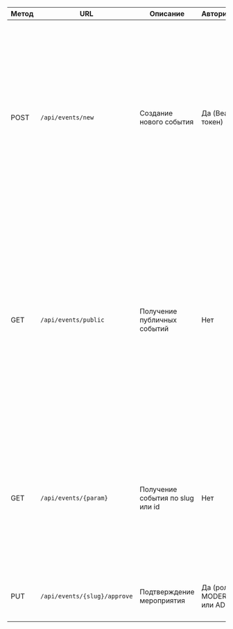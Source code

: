 
| Метод | URL                           | Описание                             | Авторизация                | Параметры / Тело запроса                                                                                | Пример успешного ответа                                                                                                     | Полные примеры запроса и ответа                                                                                                                               |
|-------|-------------------------------|------------------------------------|---------------------------|--------------------------------------------------------------------------------------------------------|----------------------------------------------------------------------------------------------------------------------------|----------------------------------------------------------------------------------------------------------------------------------------------------------------|
| POST  | `/api/events/new`              | Создание нового события             | Да (Bearer токен)          | **Тело (application/json):** <br>```json { "title": "Java Meetup в ИТ52", "startedAt": "2025-07-01T18:30:00", "description": "Мероприятие для всех Java-разработчиков Нижнего Новгорода", "titleImage": "https://example.com/image.jpg", "place": "IT-парк, 2 этаж, зал 3", "foreignLink": "https://example.com/tickets", "kind": "meetup", "addressId": 123, "addressComment": "Вход через ресепшн", "typePrice": "free", "tags": ["java", "meetup", "community"] }``` | **201 Created** <br>```json { "title": "Java Meetup NN61", "authorId": "73912f0e-1770-4fcb-8a9d-21fdae2e3396", "authorName": "Borisov Danil", "typePrice": "PAID", "kind": "EDUCATION", "status": "FUTURE", "description": "Митап для java-разработчиков всех уровней", "place": "ул. Баумана, 5", "startedAt": "2025-07-10T00:00:00", "titleImage": "https://example.com/banner.jpg", "slug": "2025-07-10-java-meetup-nn61", "externalUrl": null, "tags": ["devopsDanil123","school123","netcracker123","nc"], "address": "MY HOME", "addressComment": "Пока не решили где будет", "participants": null }``` | **Запрос:**<br>```http POST /api/events/new Authorization:"Bearer <token>" Content-Type:"application/json" { "title": "Java Meetup в ИТ52", "startedAt": "2025-07-01T18:30:00", "description": "Мероприятие для всех Java-разработчиков Нижнего Новгорода", "titleImage": "https://example.com/image.jpg", "place": "IT-парк, 2 этаж, зал 3", "foreignLink": "https://example.com/tickets", "kind": "meetup", "addressId": 123, "addressComment": "Вход через ресепшн", "typePrice": "free", "tags": ["java", "meetup", "community"] }``` <br><br>**Ответ:**<br>```http 201 Created Content-Type: application/json { "title": "Java Meetup NN61", "authorId": "73912f0e-1770-4fcb-8a9d-21fdae2e3396", "authorName": "Borisov Danil", "typePrice": "PAID", "kind": "EDUCATION", "status": "FUTURE", "description": "Митап для java-разработчиков всех уровней", "place": "ул. Баумана, 5", "startedAt": "2025-07-10T00:00:00", "titleImage": "https://example.com/banner.jpg", "slug": "2025-07-10-java-meetup-nn61", "externalUrl": null, "tags": ["devopsDanil123","school123","netcracker123","nc"], "address": "MY HOME", "addressComment": "Пока не решили где будет", "participants": null }``` |
| GET   | `/api/events/public`           | Получение публичных событий         | Нет                       | **Параметры запроса:** <br>`page` (int, default=0), `size` (int, default=10), `kind` (string, default="all"), `status` (string, default="future") | **200 OK** <br>Содержит список с пагинацией, пример:<br>```json { "content": [ { "title": "Java Meetup NN56", "authorId": "73912f0e-1770-4fcb-8a9d-21fdae2e3396", "authorName": "Borisov Danil", "typePrice": "PAID", "kind": "EDUCATION", "status": "FUTURE", "description": "Митап для java-разработчиков всех уровней", "place": "ул. Баумана, 5", "startedAt": "2025-07-10T00:00:00", "titleImage": "https://example.com/banner.jpg", "slug": "2025-07-10-java-meetup-nn56", "externalUrl": null, "tags": ["devopsDanil123","school123","netcracker123","nc"], "address": "MY HOME", "addressComment": "Пока не решили где будет", "participants": [ { "id": 4, "sub": "73912f0e-1770-4fcb-8a9d-21fdae2e3396", "eventId": 1190, "registeredAt": "2025-06-16T14:23:47.54295", "avatarImage": null } ] } ], "pageable": { "sort": { "sorted": false, "empty": true, "unsorted": true }, "pageNumber": 0, "pageSize": 10, "offset": 0, "paged": true, "unpaged": false }, "totalPages": 1, "totalElements": 2, "last": true, "size": 10, "number": 0, "sort": { "sorted": false, "empty": true, "unsorted": true }, "numberOfElements": 2, "first": true, "empty": false }``` | **Запрос:**<br>```http GET /api/events/public?page=0&size=10&kind=all&status=future```<br><br>**Ответ:**<br>```http 200 OK Content-Type: application/json { "content": [ { "title": "Java Meetup NN56", "authorId": "73912f0e-1770-4fcb-8a9d-21fdae2e3396", "authorName": "Borisov Danil", "typePrice": "PAID", "kind": "EDUCATION", "status": "FUTURE", "description": "Митап для java-разработчиков всех уровней", "place": "ул. Баумана, 5", "startedAt": "2025-07-10T00:00:00", "titleImage": "https://example.com/banner.jpg", "slug": "2025-07-10-java-meetup-nn56", "externalUrl": null, "tags": ["devopsDanil123","school123","netcracker123","nc"], "address": "MY HOME", "addressComment": "Пока не решили где будет", "participants": [ { "id": 4, "sub": "73912f0e-1770-4fcb-8a9d-21fdae2e3396", "eventId": 1190, "registeredAt": "2025-06-16T14:23:47.54295", "avatarImage": null } ] } ], "pageable": { "sort": { "sorted": false, "empty": true, "unsorted": true }, "pageNumber": 0, "pageSize": 10, "offset": 0, "paged": true, "unpaged": false }, "totalPages": 1, "totalElements": 2, "last": true, "size": 10, "number": 0, "sort": { "sorted": false, "empty": true, "unsorted": true }, "numberOfElements": 2, "first": true, "empty": false }``` |
| GET   | `/api/events/{param}`          | Получение события по slug или id   | Нет                       | **Path параметр:** <br>`param` — slug (string) или id (число) события                                     | **200 OK** с JSON события, пример:<br>```json { "title": "Java Meetup NN60", "authorId": "73912f0e-1770-4fcb-8a9d-21fdae2e3396", "authorName": "Borisov Danil", "typePrice": "PAID", "kind": "EDUCATION", "status": "FUTURE", "description": "Митап для java-разработчиков всех уровней", "place": "ул. Баумана, 5", "startedAt": "2025-07-10T00:00:00", "titleImage": "https://example.com/banner.jpg", "slug": "2025-07-10-java-meetup-nn60", "externalUrl": null, "tags": ["devopsDanil123","school123","netcracker123","nc"], "address": "MY HOME", "addressComment": "Пока не решили где будет", "participants": [ { "id": 11, "sub": "73912f0e-1770-4fcb-8a9d-21fdae2e3396", "eventId": 1195, "registeredAt": "2025-06-16T14:23:47.54295", "avatarImage": null } ] }``` | **Запрос:**<br>```http GET /api/events/2025-07-10-java-meetup-nn60```<br><br>**Ответ:**<br>```http 200 OK Content-Type: application/json { "title": "Java Meetup NN60", "authorId": "73912f0e-1770-4fcb-8a9d-21fdae2e3396", "authorName": "Borisov Danil", "typePrice": "PAID", "kind": "EDUCATION", "status": "FUTURE", "description": "Митап для java-разработчиков всех уровней", "place": "ул. Баумана, 5", "startedAt": "2025-07-10T00:00:00", "titleImage": "https://example.com/banner.jpg", "slug": "2025-07-10-java-meetup-nn60", "externalUrl": null, "tags": ["devopsDanil123","school123","netcracker123","nc"], "address": "MY HOME", "addressComment": "Пока не решили где будет", "participants": [ { "id": 11, "sub": "73912f0e-1770-4fcb-8a9d-21fdae2e3396", "eventId": 1195, "registeredAt": "2025-06-16T14:23:47.54295", "avatarImage": null } ] }``` |
| PUT   | `/api/events/{slug}/approve`   | Подтверждение мероприятия          | Да (роль MODERATOR или ADMIN) | **Path параметр:** <br>`slug` — slug события                                                             | **200 OK** без тела                                                                                                         | **Запрос:**<br>```http PUT /api/events/2025-07-10-java-meetup-nn61/approve Authorization:"Bearer <token>"```<br><br>**Ответ:**<br>```http 200 OK``` |
